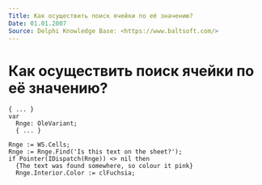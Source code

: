 ```yaml
---
Title: Как осуществить поиск ячейки по её значению?
Date: 01.01.2007
Source: Delphi Knowledge Base: <https://www.baltsoft.com/>
---
```



Как осуществить поиск ячейки по её значению?
============================================

    { ... }
    var
      Rnge: OleVariant;
      { ... }
     
    Rnge := WS.Cells;
    Rnge := Rnge.Find('Is this text on the sheet?');
    if Pointer(IDispatch(Rnge)) <> nil then
      {The text was found somewhere, so colour it pink}
      Rnge.Interior.Color := clFuchsia;

